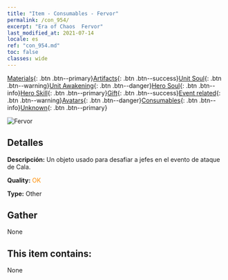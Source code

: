 ```yaml
---
title: "Item - Consumables - Fervor"
permalink: /con_954/
excerpt: "Era of Chaos  Fervor"
last_modified_at: 2021-07-14
locale: es
ref: "con_954.md"
toc: false
classes: wide
---
```

 [Materials](/ItemsES/){: .btn .btn--primary}[Artifacts](/ItemsES/Artifacts/){: .btn .btn--success}[Unit Soul](/ItemsES/UnitSoul/){: .btn .btn--warning}[Unit Awakening](/ItemsES/UnitAwakening/){: .btn .btn--danger}[Hero Soul](/ItemsES/HeroSoul/){: .btn .btn--info}[Hero Skill](/ItemsES/HeroSkill/){: .btn .btn--primary}[Gift](/ItemsES/Gift/){: .btn .btn--success}[Event related](/ItemsES/Events/){: .btn .btn--warning}[Avatars](/ItemsES/Avatars/){: .btn .btn--danger}[Consumables](/ItemsES/Consumables/){: .btn .btn--info}[Unknown](/ItemsES/Unknown/){: .btn .btn--primary}

 ![Fervor](/images/t/i_40049.png)

## Detalles
 **Descripción:** Un objeto usado para desafiar a jefes en el evento de ataque de Cala.

 **Quality:** <span style="color: #FF8C00">OK</span>

 **Type:** Other

## Gather

  None

## This item contains:

  None

